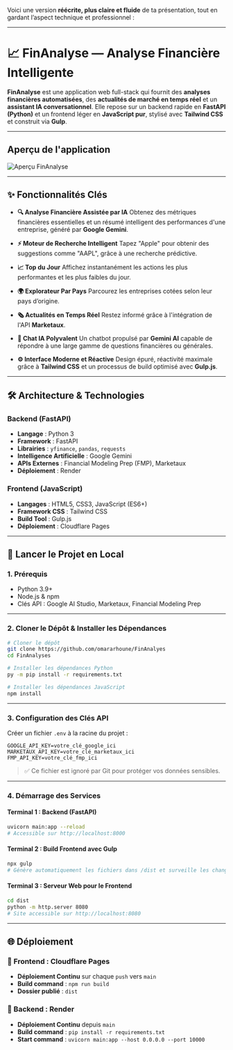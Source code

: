 Voici une version **réécrite, plus claire et fluide** de ta présentation, tout en gardant l’aspect technique et professionnel :

---

# 📈 FinAnalyse — Analyse Financière Intelligente

**FinAnalyse** est une application web full-stack qui fournit des **analyses financières automatisées**, des **actualités de marché en temps réel** et un **assistant IA conversationnel**.
Elle repose sur un backend rapide en **FastAPI (Python)** et un frontend léger en **JavaScript pur**, stylisé avec **Tailwind CSS** et construit via **Gulp**.

---

## Aperçu de l'application

![Aperçu FinAnalyse](<(https://finanalyses.pages.dev/)>)

---

## ✨ Fonctionnalités Clés

- **🔍 Analyse Financière Assistée par IA**
  Obtenez des métriques financières essentielles et un résumé intelligent des performances d'une entreprise, généré par **Google Gemini**.

- **⚡ Moteur de Recherche Intelligent**
  Tapez "Apple" pour obtenir des suggestions comme "AAPL", grâce à une recherche prédictive.

- **📈 Top du Jour**
  Affichez instantanément les actions les plus performantes et les plus faibles du jour.

- **🌍 Explorateur Par Pays**
  Parcourez les entreprises cotées selon leur pays d’origine.

- **🗞️ Actualités en Temps Réel**
  Restez informé grâce à l'intégration de l'API **Marketaux**.

- **🤖 Chat IA Polyvalent**
  Un chatbot propulsé par **Gemini AI** capable de répondre à une large gamme de questions financières ou générales.

- **⚙️ Interface Moderne et Réactive**
  Design épuré, réactivité maximale grâce à **Tailwind CSS** et un processus de build optimisé avec **Gulp.js**.

---

## 🛠️ Architecture & Technologies

### Backend (FastAPI)

- **Langage** : Python 3
- **Framework** : FastAPI
- **Librairies** : `yfinance`, `pandas`, `requests`
- **Intelligence Artificielle** : Google Gemini
- **APIs Externes** : Financial Modeling Prep (FMP), Marketaux
- **Déploiement** : Render

### Frontend (JavaScript)

- **Langages** : HTML5, CSS3, JavaScript (ES6+)
- **Framework CSS** : Tailwind CSS
- **Build Tool** : Gulp.js
- **Déploiement** : Cloudflare Pages

---

## 🚀 Lancer le Projet en Local

### 1. Prérequis

- Python 3.9+
- Node.js & npm
- Clés API : Google AI Studio, Marketaux, Financial Modeling Prep

---

### 2. Cloner le Dépôt & Installer les Dépendances

```bash
# Cloner le dépôt
git clone https://github.com/omararhoune/FinAnalyes
cd FinAnalyses

# Installer les dépendances Python
py -m pip install -r requirements.txt

# Installer les dépendances JavaScript
npm install
```

---

### 3. Configuration des Clés API

Créer un fichier `.env` à la racine du projet :

```env
GOOGLE_API_KEY=votre_clé_google_ici
MARKETAUX_API_KEY=votre_clé_marketaux_ici
FMP_API_KEY=votre_clé_fmp_ici
```

> ✅ Ce fichier est ignoré par Git pour protéger vos données sensibles.

---

### 4. Démarrage des Services

#### Terminal 1 : Backend (FastAPI)

```bash
uvicorn main:app --reload
# Accessible sur http://localhost:8000
```

#### Terminal 2 : Build Frontend avec Gulp

```bash
npx gulp
# Génère automatiquement les fichiers dans /dist et surveille les changements
```

#### Terminal 3 : Serveur Web pour le Frontend

```bash
cd dist
python -m http.server 8080
# Site accessible sur http://localhost:8080
```

---

## 🌐 Déploiement

### 🔹 Frontend : Cloudflare Pages

- **Déploiement Continu** sur chaque `push` vers `main`
- **Build command** : `npm run build`
- **Dossier publié** : `dist`

### 🔹 Backend : Render

- **Déploiement Continu** depuis `main`
- **Build command** : `pip install -r requirements.txt`
- **Start command** : `uvicorn main:app --host 0.0.0.0 --port 10000`
